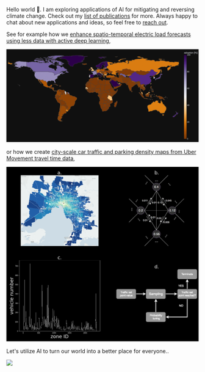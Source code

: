 Hello world 👋. I am exploring applications of AI for mitigating and reversing climate change. Check out my [list of publications](https://scholar.google.com/citations?user=bC7mSGUAAAAJ&hl) for more. Always happy to chat about new applications and ideas, so feel free to [reach out](https://usys.ethz.ch/personen/profil.MjEzNzU5.TGlzdC82MzcsMzIwMTk3MjIy.html).



See for example how we [enhance spatio-temporal electric load forecasts using less data with active deep learning](https://www.nature.com/articles/s42256-022-00552-x),

<img src="/plotly_dark_4.png" />


or how we create [city-scale car traffic and parking density maps from Uber Movement travel time data](https://www.nature.com/articles/s41597-019-0159-6),

<img src="/MethodFigure.png" />

Let's utilize AI to turn our world into a better place for everyone..

![](https://github.com/ArsamAryandoust/ArsamAryandoust/blob/master/rollover.gif)

